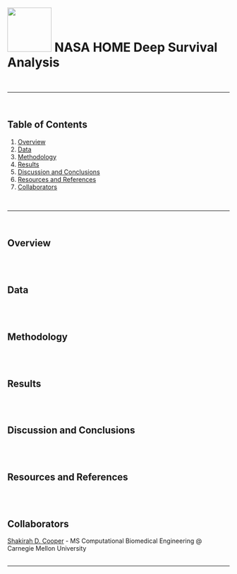 # <img src="https://drive.google.com/uc?export=view&id=1XoL0DKY9N63l-rIop8PnYnHXGRz_AOfx" width="100" height="100"> NASA HOME Deep Survival Analysis
<br>


***
<br>


## Table of Contents
1. [Overview](#overview)
2. [Data](#data)
3. [Methodology](#method)
4. [Results](#results)
5. [Discussion and Conclusions](#disc-cons)
6. [Resources and References](#res-ref)
7. [Collaborators](#collab)


<br>

***
<br>


<a name = "overview"></a>
## Overview
<br><br>


<a name = "data"></a>
## Data
<br><br>


<a name = "method"></a>
## Methodology
<br><br>


<a name = "results"></a>
## Results
<br><br>


<a name = "disc-cons"></a>
## Discussion and Conclusions
<br><br>


<a name = "res-ref"></a>
## Resources and References
<br><br>


<a name = "collab"></a>
## Collaborators
[Shakirah D. Cooper](https://github.com/ArchaePi) - MS Computational Biomedical Engineering @ Carnegie Mellon University
<br><br>


***
